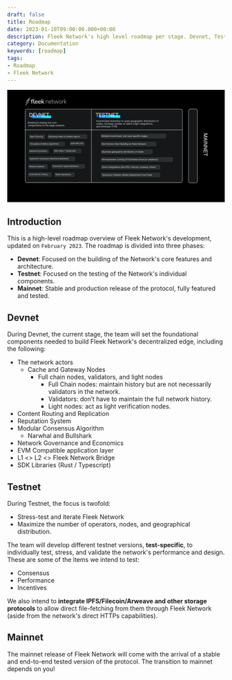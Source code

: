 ```yaml
---
draft: false
title: Roadmap
date: 2023-01-10T09:00:00.000+00:00
description: Fleek Network's high level roadmap per stage. Devnet, Testnet, and Mainnet.
category: Documentation
keywords: [roadmap]
tags:
- Roadmap
- Fleek Network
---
```


![Fleek Network: Roadmap](./images/fleek-network-roadmap-feb23.png?202301101924)

## Introduction

This is a high-level roadmap overview of Fleek Network's development, updated on `February 2023`. The roadmap is divided into three phases:

- **Devnet**: Focused on the building of the Network's core features and architecture.
- **Testnet**: Focused on the testing of the Network's individual components.
- **Mainnet**: Stable and production release of the protocol, fully featured and tested.

## Devnet
During Devnet, the current stage, the team will set the foundational components needed to build Fleek Network's decentralized edge, including the following:

- The network actors
    - Cache and Gateway Nodes
        - Full chain nodes, validators, and light nodes
            - Full Chain nodes: maintain history but are not necessarily validators in the network.
            - Validators: don’t have to maintain the full network history.
            - Light nodes: act as light verification nodes. 
- Content Routing and Replication
- Reputation System
- Modular Consensus Algorithm
    - Narwhal and Bullshark
- Network Governance and Economics
- EVM Compatible application layer
- L1 <> L2 <> Fleek Network Bridge
- SDK Libraries (Rust / Typescript)


## Testnet
During Testnet, the focus is twofold:

- Stress-test and iterate Fleek Network
- Maximize the number of operators, nodes, and geographical distribution.

The team will develop different testnet versions, **test-specific**, to individually test, stress, and validate the network's performance and design. These are some of the items we intend to test:

- Consensus
- Performance
- Incentives

We also intend to **integrate IPFS/Filecoin/Arweave and other storage protocols** to allow direct file-fetching from them through Fleek Network (aside from the network's direct HTTPs capabilities).

## Mainnet

The mainnet release of Fleek Network will come with the arrival of a stable and end-to-end tested version of the protocol. The transition to mainnet depends on you!
